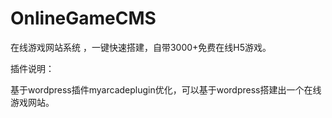 # OnlineGameCMS
在线游戏网站系统 ，一键快速搭建，自带3000+免费在线H5游戏。  



插件说明：

基于wordpress插件myarcadeplugin优化，可以基于wordpress搭建出一个在线游戏网站。


